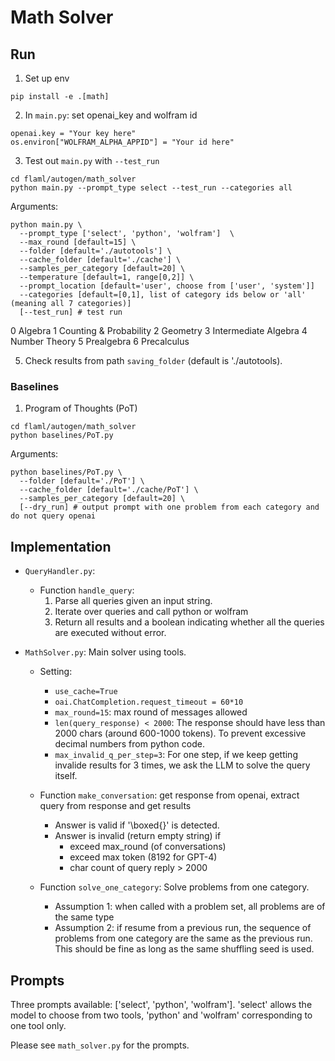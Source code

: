 # Math Solver

## Run

1. Set up env

```
pip install -e .[math]
```

2. In `main.py`: set openai_key and wolfram id

```
openai.key = "Your key here"
os.environ["WOLFRAM_ALPHA_APPID"] = "Your id here"
```

3. Test out `main.py` with `--test_run`

```
cd flaml/autogen/math_solver
python main.py --prompt_type select --test_run --categories all
```

Arguments:

```
python main.py \
  --prompt_type ['select', 'python', 'wolfram']  \
  --max_round [default=15] \
  --folder [default='./autotools'] \
  --cache_folder [default='./cache'] \
  --samples_per_category [default=20] \
  --temperature [default=1, range[0,2]] \
  --prompt_location [default='user', choose from ['user', 'system']]
  --categories [default=[0,1], list of category ids below or 'all' (meaning all 7 categories)]
  [--test_run] # test run
```



0 Algebra
1 Counting & Probability
2 Geometry
3 Intermediate Algebra
4 Number Theory
5 Prealgebra
6 Precalculus

5. Check results from path `saving_folder` (default is './autotools).

### Baselines

1. Program of Thoughts (PoT)

```
cd flaml/autogen/math_solver
python baselines/PoT.py
```

Arguments:

```
python baselines/PoT.py \
  --folder [default='./PoT'] \
  --cache_folder [default='./cache/PoT'] \
  --samples_per_category [default=20] \
  [--dry_run] # output prompt with one problem from each category and do not query openai
```

## Implementation

- `QueryHandler.py`:

  - Function `handle_query`:
    1. Parse all queries given an input string.
    2. Iterate over queries and call python or wolfram
    3. Return all results and a boolean indicating whether all the queries are executed without error.
- `MathSolver.py`: Main solver using tools.

  - Setting:

    - `use_cache=True`
    - `oai.ChatCompletion.request_timeout = 60*10`
    - `max_round=15`: max round of messages allowed
    - `len(query_response) < 2000`: The response should have less than 2000 chars (around 600-1000 tokens). To prevent excessive decimal numbers from python code.
    - `max_invalid_q_per_step=3`: For one step, if we keep getting invalide results for 3 times, we ask the LLM to solve the query itself.
  - Function `make_conversation`: get response from openai, extract query from response and get results

    - Answer is valid if '\boxed{}' is detected.
    - Answer is invalid (return empty string) if
      - exceed max_round  (of conversations)
      - exceed max token (8192 for GPT-4)
      - char count of query reply > 2000
  - Function `solve_one_category`: Solve problems from one category.

    - Assumption 1: when called with a problem set, all problems are of the same type
    - Assumption 2: if resume from a previous run, the sequence of problems from one category are the same as the previous run. This should be fine as long as the same shuffling seed is used.

## Prompts

Three prompts available: ['select', 'python', 'wolfram'].
'select' allows the model to choose from two tools, 'python' and 'wolfram' corresponding to one tool only.

Please see `math_solver.py` for the prompts.
